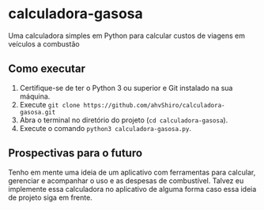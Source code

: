 # calculadora-gasosa
Uma calculadora simples em Python para calcular custos de viagens em veículos a combustão

## Como executar
1. Certifique-se de ter o Python 3 ou superior e Git instalado na sua máquina.
2. Execute `git clone https://github.com/ahvShiro/calculadora-gasosa.git`
3. Abra o terminal no diretório do projeto (`cd calculadora-gasosa`).
4. Execute o comando `python3 calculadora-gasosa.py`.

## Prospectivas para o futuro
Tenho em mente uma ideia de um aplicativo com ferramentas para calcular, gerenciar e acompanhar o uso e as despesas de combustível. Talvez eu implemente essa calculadora no aplicativo de alguma forma caso essa ideia de projeto siga em frente.
